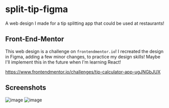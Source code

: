 # split-tip-figma
A web design I made for a tip splitting app that could be used at restaurants!

## Front-End-Mentor
This web design is a challenge on `frontendmentor.io`!
I recreated the design in Figma, adding a few minor changes, to practice my design skills!
Maybe I'll implement this in the future when I'm learning React!

https://www.frontendmentor.io/challenges/tip-calculator-app-ugJNGbJUX

## Screenshots
![image](https://user-images.githubusercontent.com/38377327/126363942-b377be0d-0d77-455c-8d1b-90a59087e73c.png)
![image](https://user-images.githubusercontent.com/38377327/126363920-430d3ca5-d585-43f6-95a8-cf96c62c372b.png)
